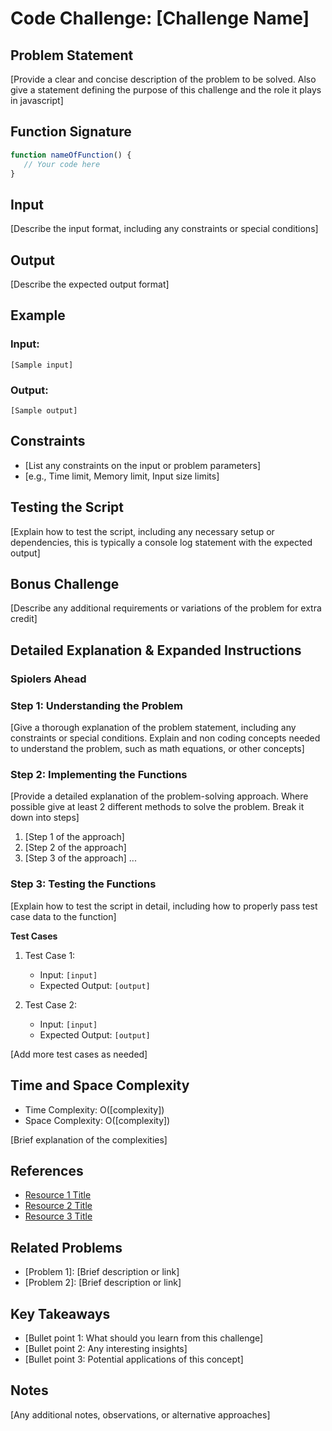 # Code Challenge: [Challenge Name]

## Problem Statement

[Provide a clear and concise description of the problem to be solved. Also give a statement defining the purpose of this challenge and the role it plays in javascript]

## Function Signature

```javascript
function nameOfFunction() {
   // Your code here 
}
```

## Input

[Describe the input format, including any constraints or special conditions]

## Output

[Describe the expected output format]

## Example

### Input:

`[Sample input]`

### Output:

`[Sample output]`

## Constraints

- [List any constraints on the input or problem parameters]
- [e.g., Time limit, Memory limit, Input size limits]

## Testing the Script

[Explain how to test the script, including any necessary setup or dependencies, this is typically a console log statement with the expected output]

## Bonus Challenge

[Describe any additional requirements or variations of the problem for extra credit]

## Detailed Explanation & Expanded Instructions

### **Spiolers Ahead**

### Step 1: Understanding the Problem
[Give a thorough explanation of the problem statement, including any constraints or special conditions. Explain and non coding concepts needed to understand the problem, such as math equations, or other concepts]

### Step 2: Implementing the Functions
[Provide a detailed explanation of the problem-solving approach. Where possible give at least 2 different methods to solve the problem. Break it down into steps]

1. [Step 1 of the approach]
2. [Step 2 of the approach]
3. [Step 3 of the approach]
   ...

### Step 3: Testing the Functions
[Explain how to test the script in detail, including how to properly pass test case data to the function]

**Test Cases**

1. Test Case 1:
   - Input: `[input]`
   - Expected Output: `[output]`

2. Test Case 2:
   - Input: `[input]`
   - Expected Output: `[output]`

[Add more test cases as needed]

## Time and Space Complexity

- Time Complexity: O([complexity])
- Space Complexity: O([complexity])

[Brief explanation of the complexities]

## References

- [Resource 1 Title](URL)
- [Resource 2 Title](URL)
- [Resource 3 Title](URL)

## Related Problems

- [Problem 1]: [Brief description or link]
- [Problem 2]: [Brief description or link]

## Key Takeaways

- [Bullet point 1: What should you learn from this challenge]
- [Bullet point 2: Any interesting insights]
- [Bullet point 3: Potential applications of this concept]

## Notes

[Any additional notes, observations, or alternative approaches]